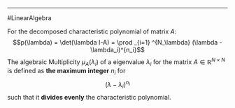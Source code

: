 -----------
#LinearAlgebra 

 For the decomposed characteristic polynomial of matrix $A$:
$$p(\lambda) = \det(\lambda I-A) = \prod _{i=1} ^{N_\lambda} (\lambda -\lambda_i)^{n_i}$$
The algebraic Multiplicity $\mu_A(\lambda_i)$ of a eigenvalue $\lambda_i$ for the matrix $A \in \mathbb{R} ^{N \times N}$ is defined as **the maximum integer** $n_i$ for 
$$(\lambda-\lambda_i)^{n_i}$$
such that it **divides evenly** the characteristic polynomial. 



